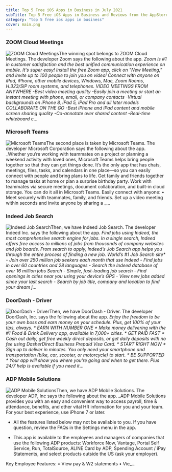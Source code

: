 ```yaml
---
title: Top 5 Free iOS Apps in Business in July 2021
subTitle: Top 5 Free iOS Apps in Business and Reviews from the AppStore in July 2021.
category: "top 5 free ios apps in business"
cover: main.png
---
```


### ZOOM Cloud Meetings

![ZOOM Cloud Meetings](https://is1-ssl.mzstatic.com/image/thumb/Purple125/v4/0d/f1/8d/0df18d21-83a2-12ac-b139-092920e4c5ee/AppIcon-0-1x_U007emarketing-0-9-0-85-220.png/100x100bb.png)The winning spot belongs to ZOOM Cloud Meetings. The developer Zoom says the following about the app. _Zoom is #1 in customer satisfaction and the best unified communication experience on mobile.  It's super easy! Install the free Zoom app, click on "New Meeting," and invite up to 100 people to join you on video! Connect with anyone on iPad, iPhone, other mobile devices, Windows, Mac, Zoom Rooms, H.323/SIP room systems, and telephones.  VIDEO MEETINGS FROM ANYWHERE -Best video meeting quality -Easily join a meeting or start an instant meeting with phone, email, or company contacts -Virtual backgrounds on iPhone 8, iPad 5, iPad Pro and all later models  COLLABORATE ON THE GO -Best iPhone and iPad content and mobile screen sharing quality -Co-annotate over shared content -Real-time whiteboard c_...

### Microsoft Teams

![Microsoft Teams](https://is4-ssl.mzstatic.com/image/thumb/Purple115/v4/c6/aa/02/c6aa022f-77a0-4492-eab3-c16591d614c0/AppIcon-0-0-1x_U007emarketing-0-0-0-7-0-0-sRGB-0-0-0-GLES2_U002c0-512MB-85-220-0-0.png/100x100bb.png)The second place is taken by Microsoft Teams. The developer Microsoft Corporation says the following about the app. _Whether you’re working with teammates on a project or planning a weekend activity with loved ones, Microsoft Teams helps bring people together so that they can get things done. It’s the only app that has chats, meetings, files, tasks, and calendars in one place—so you can easily connect with people and bring plans to life. Get family and friends together to manage tasks at home or plan a surprise birthday party. Work with teammates via secure meetings, document collaboration, and built-in cloud storage. You can do it all in Microsoft Teams.   Easily connect with anyone:  • Meet securely with teammates, family, and friends. Set up a video meeting within seconds and invite anyone by sharing a _...

### Indeed Job Search

![Indeed Job Search](https://is2-ssl.mzstatic.com/image/thumb/Purple125/v4/fe/92/86/fe928662-3983-9eb4-5db5-a54e5c5fc1ad/AppIcon-0-0-1x_U007emarketing-0-0-0-10-0-0-sRGB-0-0-0-GLES2_U002c0-512MB-85-220-0-0.png/100x100bb.png)Then, we have Indeed Job Search. The developer Indeed Inc. says the following about the app. _Find jobs using Indeed, the most comprehensive search engine for jobs. In a single search, Indeed offers free access to millions of jobs from thousands of company websites and job boards.  From search to apply, Indeed’s Job Search app helps you through the entire process of finding a new job.  World’s #1 Job Search site* - Join over 250 million job seekers each month that use Indeed - Find jobs in over 60 countries and 28 languages - Search the Indeed database of over 16 million jobs  Search - Simple, fast-loading job search  - Find openings in cities near you using your device’s GPS - View new jobs added since your last search - Search by job title, company and location to find your dream j_...

### DoorDash - Driver

![DoorDash - Driver](https://is5-ssl.mzstatic.com/image/thumb/Purple115/v4/d4/9c/79/d49c791e-32a6-0205-5970-bc72735c65c9/AppIcon-0-1x_U007emarketing-0-5-0-85-220.png/100x100bb.png)Then, we have DoorDash - Driver. The developer DoorDash, Inc. says the following about the app. _Enjoy the freedom to be your own boss and earn money on your schedule. Plus, get 100% of your tips, always.  *    EARN WITH NUMBER ONE   * Make money delivering with the #1 Food & Drink Delivery app, available in 7,000+ cities.  *   GET PAID FAST   * Cash out daily, get free weekly direct deposits, or get daily deposits with no fee using DasherDirect Business Prepaid Visa Card.   *   START RIGHT NOW   * Sign up to deliver in minutes. You only need your smartphone and transportation (bike, car, scooter, or motorcycle) to start.  *   BE SUPPORTED   * Your app will show you where you’re going and when to get there. Plus 24/7 help is available if you need it_...

### ADP Mobile Solutions

![ADP Mobile Solutions](https://is3-ssl.mzstatic.com/image/thumb/Purple125/v4/8b/1a/66/8b1a6662-96a2-1e18-9b26-2d5f09a2b86f/AppIcon-0-0-1x_U007emarketing-0-0-0-9-0-0-sRGB-0-0-0-GLES2_U002c0-512MB-85-220-0-0.png/100x100bb.png)Then, we have ADP Mobile Solutions. The developer ADP, Inc says the following about the app. _ADP Mobile Solutions provides you with an easy and convenient way to access payroll, time & attendance, benefits, and other vital HR information for you and your team.  For your best experience, use iPhone 7 or later.   - All the features listed below may not be available to you. If you have question, review the FAQs in the Settings menu in the app.   - This app is available to the employees and managers of companies that use the following ADP products: Workforce Now, Vantage, Portal Self Service, Run, TotalSource, ALINE Card by ADP, Spending Account / iPay Statements, and select products outside the US (ask your employer).   Key Employee Features:  • View pay & W2 statements  • Vie_...

